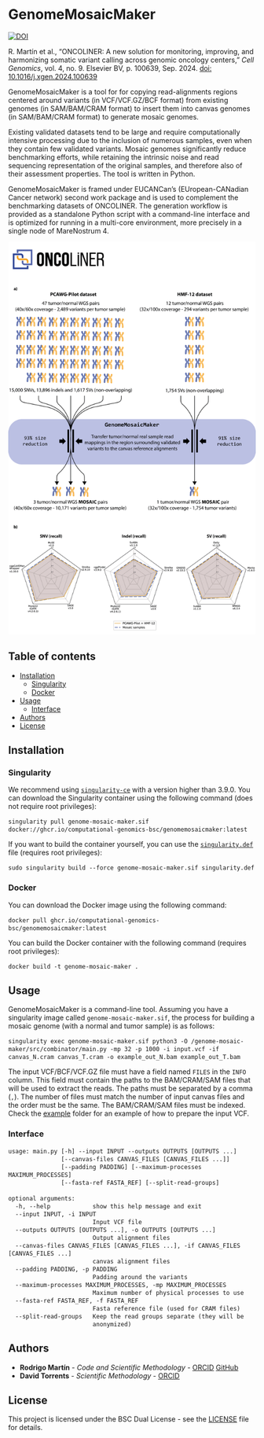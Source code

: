 # GenomeMosaicMaker<!-- omit in toc -->

[![DOI](https://zenodo.org/badge/724682461.svg)](https://zenodo.org/doi/10.5281/zenodo.12755101)

R. Martín et al., “ONCOLINER: A new solution for monitoring, improving, and harmonizing somatic variant calling across genomic oncology centers,” _Cell Genomics_, vol. 4, no. 9. Elsevier BV, p. 100639, Sep. 2024. [doi: 10.1016/j.xgen.2024.100639](https://doi.org/10.1016/j.xgen.2024.100639)

GenomeMosaicMaker is a tool for for copying read-alignments regions centered around variants (in VCF/VCF.GZ/BCF format) from existing genomes (in SAM/BAM/CRAM format) to insert them into canvas genomes (in SAM/BAM/CRAM format) to generate mosaic genomes. 

Existing validated datasets tend to be large and require computationally intensive processing due to the inclusion of numerous samples, even when they contain few validated variants. Mosaic genomes significantly reduce benchmarking efforts, while retaining the intrinsic noise and read sequencing representation of the original samples, and therefore also of their assessment properties. The tool is written in Python.

GenomeMosaicMaker is framed under EUCANCan’s (EUropean-CANadian Cancer network) second work package and is used to complement the benchmarking datasets of ONCOLINER. The generation workflow is provided as a standalone Python script with a command-line interface and is optimized for running in a multi-core environment, more precisely in a single node of MareNostrum 4.

![oncoliner_mosaic](docs/images/oncoliner_mosaic.png)

## Table of contents<!-- omit in toc -->
- [Installation](#installation)
  - [Singularity](#singularity)
  - [Docker](#docker)
- [Usage](#usage)
  - [Interface](#interface)
- [Authors](#authors)
- [License](#license)


## Installation
### Singularity
We recommend using [`singularity-ce`](https://github.com/sylabs/singularity) with a version higher than 3.9.0. You can download the Singularity container using the following command (does not require root privileges):

```
singularity pull genome-mosaic-maker.sif docker://ghcr.io/computational-genomics-bsc/genomemosaicmaker:latest
```

If you want to build the container yourself, you can use the [`singularity.def`](singularity.def) file (requires root privileges):
```
sudo singularity build --force genome-mosaic-maker.sif singularity.def
```

### Docker
You can download the Docker image using the following command:
```
docker pull ghcr.io/computational-genomics-bsc/genomemosaicmaker:latest
```

You can build the Docker container with the following command (requires root privileges):

```
docker build -t genome-mosaic-maker .
```


## Usage

GenomeMosaicMaker is a command-line tool. Assuming you have a singularity image called `genome-mosaic-maker.sif`, the process for building a mosaic genome (with a normal and tumor sample) is as follows:

```
singularity exec genome-mosaic-maker.sif python3 -O /genome-mosaic-maker/src/combinator/main.py -mp 32 -p 1000 -i input.vcf -if canvas_N.cram canvas_T.cram -o example_out_N.bam example_out_T.bam
```

The input VCF/BCF/VCF.GZ file must have a field named `FILES` in the `INFO` column. This field must contain the paths to the BAM/CRAM/SAM files that will be used to extract the reads. The paths must be separated by a comma (`,`). The number of files must match the number of input canvas files and the order must be the same. The BAM/CRAM/SAM files must be indexed. Check the [example](example/) folder for an example of how to prepare the input VCF.

### Interface

```
usage: main.py [-h] --input INPUT --outputs OUTPUTS [OUTPUTS ...]
               [--canvas-files CANVAS_FILES [CANVAS_FILES ...]]
               [--padding PADDING] [--maximum-processes MAXIMUM_PROCESSES]
               [--fasta-ref FASTA_REF] [--split-read-groups]

optional arguments:
  -h, --help            show this help message and exit
  --input INPUT, -i INPUT
                        Input VCF file
  --outputs OUTPUTS [OUTPUTS ...], -o OUTPUTS [OUTPUTS ...]
                        Output alignment files
  --canvas-files CANVAS_FILES [CANVAS_FILES ...], -if CANVAS_FILES [CANVAS_FILES ...]
                        canvas alignment files
  --padding PADDING, -p PADDING
                        Padding around the variants
  --maximum-processes MAXIMUM_PROCESSES, -mp MAXIMUM_PROCESSES
                        Maximum number of physical processes to use
  --fasta-ref FASTA_REF, -f FASTA_REF
                        Fasta reference file (used for CRAM files)
  --split-read-groups   Keep the read groups separate (they will be
                        anonymized)
```


## Authors

* **Rodrigo Martín** - *Code and Scientific Methodology* - [ORCID](https://orcid.org/0000-0002-2128-1329) [GitHub](https://github.com/Rapsssito)
* **David Torrents** - *Scientific Methodology* - [ORCID](https://orcid.org/0000-0002-6086-9037)

## License

This project is licensed under the BSC Dual License - see the [LICENSE](LICENSE.md) file for details.
